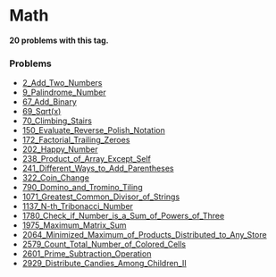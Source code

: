 # Math

**20 problems with this tag.**

### Problems

- [2_Add_Two_Numbers](..\..\Problems\2_Add_Two_Numbers.py)
- [9_Palindrome_Number](..\..\Problems\9_Palindrome_Number.py)
- [67_Add_Binary](..\..\Problems\67_Add_Binary.py)
- [69_Sqrt(x)](..\..\Problems\69_Sqrt(x).py)
- [70_Climbing_Stairs](..\..\Problems\70_Climbing_Stairs.py)
- [150_Evaluate_Reverse_Polish_Notation](..\..\Problems\150_Evaluate_Reverse_Polish_Notation.py)
- [172_Factorial_Trailing_Zeroes](..\..\Problems\172_Factorial_Trailing_Zeroes.py)
- [202_Happy_Number](..\..\Problems\202_Happy_Number.py)
- [238_Product_of_Array_Except_Self](..\..\Problems\238_Product_of_Array_Except_Self.py)
- [241_Different_Ways_to_Add_Parentheses](..\..\Problems\241_Different_Ways_to_Add_Parentheses.py)
- [322_Coin_Change](..\..\Problems\322_Coin_Change.py)
- [790_Domino_and_Tromino_Tiling](..\..\Problems\790_Domino_and_Tromino_Tiling.py)
- [1071_Greatest_Common_Divisor_of_Strings](..\..\Problems\1071_Greatest_Common_Divisor_of_Strings.py)
- [1137_N-th_Tribonacci_Number](..\..\Problems\1137_N-th_Tribonacci_Number.py)
- [1780_Check_if_Number_is_a_Sum_of_Powers_of_Three](..\..\Problems\1780_Check_if_Number_is_a_Sum_of_Powers_of_Three.py)
- [1975_Maximum_Matrix_Sum](..\..\Problems\1975_Maximum_Matrix_Sum.py)
- [2064_Minimized_Maximum_of_Products_Distributed_to_Any_Store](..\..\Problems\2064_Minimized_Maximum_of_Products_Distributed_to_Any_Store.py)
- [2579_Count_Total_Number_of_Colored_Cells](..\..\Problems\2579_Count_Total_Number_of_Colored_Cells.py)
- [2601_Prime_Subtraction_Operation](..\..\Problems\2601_Prime_Subtraction_Operation.py)
- [2929_Distribute_Candies_Among_Children_II](..\..\Problems\2929_Distribute_Candies_Among_Children_II.py)
